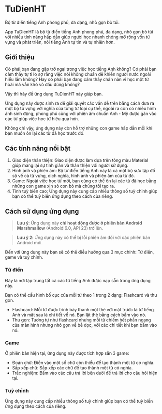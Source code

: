 # TuDienHT
Bộ từ điển tiếng Anh phong phú, đa dạng, nhỏ gọn bỏ túi.

App TuDienHT là bộ từ điển tiếng Anh phong phú, đa dạng, nhỏ gọn bỏ túi với nhiều tính năng hấp dẫn giúp người học nhanh chóng mở rộng vốn từ vựng và phát triển, nói tiếng Anh tự tin và tự nhiên hơn.

## Giới thiệu
Có phải bạn đang gặp trở ngại trong việc học tiếng Anh không? Có phải bạn cảm thấy tự ti lo sợ rằng việc nói không chuẩn dễ khiến người nước ngoài hiểu lầm không? Hay có phải bạn đang cảm thấy chán nản vì học một từ hoài mà vẫn khó vô đầu đúng không?

Vậy thì hãy để ứng dụng TuDienHT này giúp bạn.

Ứng dụng này được sinh ra để giải quyết các vấn đề trên bằng cách đưa ra một bộ từ vựng với nghĩa của từng từ loại cụ thể, ngoài ra còn có nhiều hình ảnh sinh động, phong phú cùng với phiên âm chuẩn Anh - Mỹ được gán vào các từ giúp việc học từ hiệu quả hơn.

Không chỉ vậy, ứng dụng này còn hỗ trợ những con game hấp dẫn mỗi khi bạn muốn ôn lại các từ đã học trước đó.

## Các tính năng nổi bật
1. Giao diện thân thiện: Giao diện được làm dựa trên tông màu Material giúp mang lại sự tinh giản và thân thiện với người sử dụng.
2. Hình ảnh và phiên âm: Bộ từ điển tiếng Anh này là cả một bộ sưu tập đồ sộ về cả từ vựng, dịch nghĩa, hình ảnh và phiên âm của từ đó.
3. Game: Ngoài việc học từ mới, bạn cũng có thể ôn lại các từ đã học bằng những con game xịn sò con bò mà chúng tôi tạo ra.
4. Tính tuỳ biến cao: Ứng dụng này cung cấp nhiều thông số tuỳ chỉnh giúp bạn có thể tuỳ biến ứng dụng theo cách của riêng.

## Cách sử dụng ứng dụng
> **Lưu ý**: Ứng dụng này **chỉ hoạt động được ở phiên bản Android Marshmallow** (Android 6.0, API 23) trở lên.

> **Lưu ý 2**: Ứng dụng này có thể bị lỗi phiên âm đối với các phiên bản Android mới. 

Đến với ứng dụng này bạn sẽ có thể điều hướng qua 3 mục chính: Từ điển, game và tuỳ chỉnh.

### Từ điển
Đây là nơi tập trung tất cả các từ tiếng Anh được nạp sẵn trong ứng dụng này.

Bạn có thể cấu hình bố cục của mỗi từ theo 1 trong 2 dạng: Flashcard và thu gọn.
- Flashcard: Mỗi từ được trình bày thành một thẻ với mặt trước là từ tiếng Anh và mặt sau là chi tiết về nó. Bạn lật thẻ bằng cách bấm vào nó.
- Thu gọn: Tương tự như flashcard nhưng mỗi từ chiếm hết phần ngang của màn hình nhưng nhỏ gọn về bề dọc, với các chi tiết khi bạn bấm vào nó.

### Game
Ở phiên bản hiện tại, ứng dụng này được tích hợp sẵn 3 game:
- Đoán chữ: Điền vào một số chữ còn thiếu để tạo thành một từ có nghĩa.
- Sắp xếp chữ: Sắp xếp các chữ để tạo thành một từ có nghĩa.
- Trắc nghiệm: Bấm vào các câu trả lời bên dưới để trả lời cho câu hỏi hiện tại.

### Tuỳ chỉnh
Ứng dụng này cung cấp nhiều thông số tuỳ chỉnh giúp bạn có thể tuỳ biến ứng dụng theo cách của riêng.
